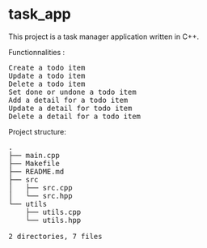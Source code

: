 # task_app
This project is a task manager application written in C++.

Functionnalities :
<pre>
Create a todo item
Update a todo item
Delete a todo item
Set done or undone a todo item
Add a detail for a todo item
Update a detail for todo item
Delete a detail for a todo item
</pre>

Project structure:
<pre>
.
├── main.cpp
├── Makefile
├── README.md
├── src
│   ├── src.cpp
│   └── src.hpp
└── utils
    ├── utils.cpp
    └── utils.hpp

2 directories, 7 files


</pre>
